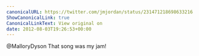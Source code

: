 ```yaml
---
canonicalURL: https://twitter.com/jmjordan/status/231471218698633216
ShowCanonicalLink: true
CanonicalLinkText: View original on
date: 2012-08-03T19:26:53+00:00
---
```

@MalloryDyson That song was my jam!